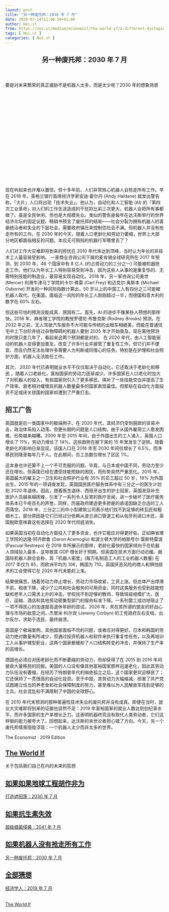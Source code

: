 ```yaml
---
layout: post
title: "另一种废托邦：2030 年 7 月"
date: 2020-07-14T11:06:50+01:00
author: Nei.st
from: https://nei.st/medium/economist/the-world-if/a-different-dystopia-july-2030
tags: [ Nei.st ]
categories: [ Nei.st ]
---
```


<article class="post-2552 post type-post status-publish format-standard hentry category-the-world-if" id="post-2552">
 <header class="page-header medium Archives">
  <div class="page-header__image">
  </div>
  <div class="page-header__content">
   <h1 class="page-title text-align-center">
    另一种废托邦：2030 年 7 月
   </h1>
  </div>
 </header>
 <div class="entry-content aesop-entry-content" id="post-2552-content">
  <link as="font" crossorigin="anonymous" href="//cdn.jsdelivr.net/gh/0nd1jyU39XQ/_/glyph/font-face/0uIzqoZjSuJfvSBnvgXTcApMtcVhMcpr.woff" rel="preload" type="font/woff"/>
  <link as="font" crossorigin="anonymous" href="//cdn.jsdelivr.net/gh/0nd1jyU39XQ/_/glyph/font-face/1sTnSLZWDKucPX6SAk.woff" rel="preload" type="font/woff"/>
  <p class="blog-post__description">
   要是对未来繁荣的真正威胁不是机器人太多，而是太少呢？2030 年的想象场景
  </p>
  <span id="more-2552">
  </span>
  <div class="navigation__primary-inner">
   <a class="economist__link-logo" href="//nei.st/medium/economist?source=https://www.economist.com/the-world-if/2019/07/06/what-if-robots-dont-take-all-the-jobs">
   </a>
  </div>
  <div class="container img component-image">
   <div class="aspectRatioPlaceholder" style="padding-bottom:56.25%;height: 0;">
    <div class="progressiveMedia" data-height="720" data-width="1280">
     <img alt="" class="progressiveMedia-image" data-src="https://cdn.jsdelivr.net/gh/0nd1jyU39XQ/_/img/1/e52bf525ly1g5q4qw1kfyj20zk0k0jt0.jpg" src="https://cdn.jsdelivr.net/gh/0nd1jyU39XQ/_/img/1/e52bf525ly1g5q4qw1kfyj20zk0k0jt0.jpg"/>
    </div>
   </div>
  </div>
  <p>
   现在听起来也许难以置信，但十多年前，人们非常担心机器人会抢走所有工作。早在 2018 年，英格兰银行首席经济学家安迪·霍尔丹 (Andy Haldane) 就发出警告称，「大片」人口将出现「技术失业」。他认为，自动化和人工智能 (AI) 的「第四次工业革命」对人们的工作生涯造成的干扰将比前三次更大。机器人会把所有事都做了。虽是全民休闲，但也是大规模失业。类似的警告是每年在达沃斯举行的世界经济论坛的固定议题。畅销书预言了废托邦的结局——社会分裂为拥有机器人的富豪统治者和失业的下层社会，需要政府镇压来控制住社会不满。但机器人并没有抢走所有的工作。在 2030 年的今天，随着人口老龄化和劳动力萎缩，世界上大部分地区都面临相反的问题。本应无可阻挡的机器行军哪里去了？
  </p>
  <p>
   人们对工作大灾难即将到来的担忧在 2010 年代末达到顶峰，当时认为年长的非技术工人最容易受影响。
   <span class="markup--p">
    一家商业咨询公司下属的麦肯锡全球研究所在 2017 年预测，到 2030 年，46 个国家中有 8 亿人 (约占劳动力的三分之一) 可能被机器抢走工作。他们认为年长工人特别容易受到冲击，因为这些人从事的是重复性的、无需特别技能的制造业，最容易实现自动化。2018 年，另一家咨询公司美世 (Mercer) 利用牛津马丁学院的卡尔·弗雷 (Carl Frey) 和迈克尔·奥斯本 (Michael Osborne) 开发的一种风险指数计算出，50 岁以上的中国工人有四分之三可能被机器人取代。在美国，面临这一风险的年长工人刚刚超过一半，而德国和意大利的数字在 60% 左右。
   </span>
  </p>
  <p>
   但这些可怕的预测没能成真，原因有二。首先，AI 的进步不像某些人预想的那样快。2018 年，麻省理工学院的教授罗德尼·布鲁克斯 (Rodney Brooks) 预测，在 2032 年之前，无人驾驶汽车服务不大可能与传统的出租车相媲美，而能在普通住宅中上下台阶并绕过杂物障碍的机器人要到 2035 年才开始普及。现在离他预测的时限只差几年了，看起来这两个预测都是对的。
   <span class="markup--p">
    在 2020 年代，由人工智能驱动的机器人变得更加普及，改变了许多行业并接管了重复性工作。但它们并不便宜，而且仍然无法处理许多需要人为判断或同情心的任务。特别是在护理和社会照护方面，机器人无法胜任工作。
   </span>
  </p>
  <p>
   其次，
   <span class="markup--p">
    2020 年代已表明就业水平不仅仅取决于自动化，它还取决于老龄化和移民
   </span>
   。随着人口老龄化，富裕国家的劳动力逐渐减少。许多国家在人口老化时加大了对机器人的投入，有些国家则引入了更多移民，填补了一些技能空白并提高了生产效率。衰老相对缓慢且机器人数量最多的国家表现最佳。但那些在自动化方面投资不足或闭关锁国的国家却遭到了严重打击。
  </p>
  <p>
   <h2>
    招工广告
   </h2>
  </p>
  <div class="code-block code-block-1" style="margin: 8px 0; clear: both;">
   <div class="container ads_KbHEVhh8Rw">
    <div class="card card--blog post-sidebar">
     <div class="card-body">
      <div class="logo_ngcontent-kty-0">
      </div>
      <div class="iframe-blocker U6XAMK63Vh00WqvF2BacIQ">
       <div class="background-h60B">
       </div>
       <div class="WumZiPCS4MeMw4pxQ">
       </div>
      </div>
     </div>
     <div class="card-footer">
      <div class="card-footer-wrapper" layout="row bottom-left">
      </div>
     </div>
    </div>
   </div>
  </div>
  <p>
   英国就是后一类国家中的极端例子。在 2020 年代，其经济仍受到脱欧的贸易冲击，政治体系陷入动荡。但更长期的问题是人口结构，由于从国外雇用工人愈发困难，形势越来越糟。2000 年至 2015 年间，由于外国出生的工人涌入，英国人口增长了 11%，劳动力增长了 14%。这些趋势在接下来的 15 年里发生了逆转。随着老龄化的影响日渐显现，该国人口在 2016 年至 2030 年间仅增长了 6.5%，而净移民则降至每年几千人。在此期间，员工总数仅增长了区区 1%。
  </p>
  <p>
   这本身也许还算不上一个不可克服的问题。毕竟，与日本或中国不同，劳动力至少还在增长。但英国已经在遭受技能短缺的困扰，而形势突然严重恶化。2015 年，英国最大的雇主之一卫生和社会照护行业有 35% 的员工超过 50 岁，18% 为外国出生。2015 年的一项调查发现，英国国民医疗服务体系中有三分之一的医生计划到 2020 年退休。因此，随着医生退休、西班牙出生的护士回家，英国发现补充医护人员越来越困难，引发了一系列令人反胃的医疗丑闻，进一步破坏了医疗服务体系本已千疮百孔的声誉。同样，历届政府建造更多房屋的承诺因缺乏合适的工人而落空。2018 年，三分之二的中小型建筑公司表示他们找不到足够的砖瓦匠和粗细木工，部分原因是它们已经过分依赖从波兰进口管道工和从匈牙利进口木匠。英国脱欧意味着这些选择在 2020 年代彻底消失。
  </p>
  <p>
   如果英国当初在自动化方面投入了更多资金，也许它能应对得更好些。正如麻省理工学院的达隆·阿齐默鲁 (Daron Acemoglu) 和波士顿大学的帕斯夸尔·雷斯特雷波 (Pascual Restrepo) 在 2018 年所展示的那样，老龄化最快的国家倾向于在机器人领域投入最多，这导致其 GDP 增长好于预期。但英国在技术方面行动迟缓。据国际机器人联合会称，其「机器人密度」(每万名制造工人的工业机器人数量) 在 2017 年仅为 85，而欧洲平均为 106，韩国为 710。英国厌恶风险的商人和惧怕技术的工会使得它在 2020 年代未能赶上来。
  </p>
  <p>
   结果很痛苦。随着劳动力停止增长，劳动力市场收紧，工资上涨。但总体产出停滞不前，税收下降，减少了公共和社会服务的可用资金，同时这类服务也受到技能短缺和老年人口需求上升的冲击。学校找不到足够的教师，导致班级规模扩大。医疗、运输、酒店和其他劳动密集型部门的服务标准下降。一系列罢工成功地阻止了一项不得民心的加速提高退休年龄的尝试。2026 年，夹在其所谓的盟友的好战心理与市场的敌意之间，杰里米·科尔宾 (Jeremy Corbyn) 的工党政府左右支绌，出尔反尔，求助于选民，最终崩溃。
  </p>
  <p>
   英国是个极端案例。其他国家面临不同的问题，或者应对得更好。日本和韩国的劳动力绝对数量有所减少，但通过投资机器人和软件来执行重复性任务，以及再培训工人从事护理型职业，这两个国家都缓和了人口结构转变的冲击，并保持了生产率的高增长。
  </p>
  <p>
   德国也必须应对因老龄化而不断萎缩的劳动力，但却获得了在 2015 到 2016 年间接收大量移民的回报。美国的人口没有像其他富裕国家那样迅速老化，因此其劳动力队伍没有萎缩。在经历了特朗普年代的隔绝孤立之后，这个国家更欢迎移民了；它还保持了一贯很高的自动化投资。至于中国，其劳动力大幅缩减，损害了共产党试图建立恰当的养老金和社会保障制度的努力，甚至难以为人民解放军找到足够的士兵。社会混乱和不满限制了中国的全球野心。
  </p>
  <div class="code-block code-block-1" style="margin: 8px 0; clear: both;">
   <div class="container ads_KbHEVhh8Rw">
    <div class="card card--blog post-sidebar">
     <div class="card-body">
      <div class="logo_ngcontent-kty-0">
      </div>
      <div class="iframe-blocker U6XAMK63Vh00WqvF2BacIQ">
       <div class="background-h60B">
       </div>
       <div class="WumZiPCS4MeMw4pxQ">
       </div>
      </div>
     </div>
     <div class="card-footer">
      <div class="card-footer-wrapper" layout="row bottom-left">
      </div>
     </div>
    </div>
   </div>
  </div>
  <p>
   在 2010 年代末预测的那种普遍性技术失业的废托邦并没有成真。即便在当时，就业大灾难即将到来的证据也显然不足：2019 年富裕国家的就业人数达到创纪录水平，而许多国家的生产率增长乏力。这表明机器终究没有取代人类劳动者，它们这样做的能力被夸大了。回想起来，达沃斯的末世论者担心错了方向。今天，另一个废托邦情景隐隐浮现：一个机器人太少而非太多的世界。
  </p>
  <div class="js-elevateBottomRecirc u-marginTop40 u-xs-marginTop0 u-backgroundGrayLightest">
   <div class="elevate-container u-paddingBottom60 u-paddingHorizontal10 u-xs-paddingTop30">
    <div class="u-flexStretch u-paddingVertical32 u-xs-flexColumn u-xs-paddingTop0">
     <div class="u-width220 u-flex0 u-relative u-xs-hide">
      <a class="link link--noUnderline u-baseColor--link elevateCoverShadow" href="https://nei.st/medium/economist/navigating-the-rapids">
       <div class="aspectRatioPlaceholder">
        <div class="progressiveMedia" data-height="3154" data-width="2398">
         <img alt="" class="progressiveMedia-image lazyload" data-src="https://cdn.jsdelivr.net/gh/0nd1jyU39XQ/_/img/1/e52bf525ly1g5q3f2fq3cj21um2fmk6i.jpg" src="https://cdn.jsdelivr.net/gh/0nd1jyU39XQ/_/img/1/e52bf525ly1g5q3f2fq3cj21um2fmk6i.jpg"/>
        </div>
       </div>
      </a>
     </div>
     <div class="u-width100pct u-marginBottom20 u-xs-show elevateCoverShadow">
      <a class="link link--noUnderline u-baseColor--link">
       <div class="aspectRatioPlaceholder">
        <div class="progressiveMedia" data-height="3154" data-width="2398">
         <img alt="" class="progressiveMedia-image lazyload" data-src="https://cdn.jsdelivr.net/gh/0nd1jyU39XQ/_/img/1/e52bf525ly1g5q3f2fq3cj21um2fmk6i.jpg" src="https://cdn.jsdelivr.net/gh/0nd1jyU39XQ/_/img/1/e52bf525ly1g5q3f2fq3cj21um2fmk6i.jpg"/>
        </div>
       </div>
      </a>
     </div>
     <div class="u-flex1 u-flexColumn u-paddingVertical20 u-marginLeft40 u-borderBottomLighter u-borderBox u-minHeight280 u-xs-sizeFullWidth u-xs-paddingBottom30 u-xs-paddingTop10 u-xs-margin0 u-xs-minHeightAuto">
      <div class="elevate-accent u-accentColor--textNormal u-marginBottom4">
       The Economist · 2019 Edition
      </div>
      <a class="link link--noUnderline u-baseColor--link" href="https://nei.st/medium/economist/navigating-the-rapids">
       <h2 class="elevate-h1 u-marginBottom8 u-maxWidth700">
        The World If
       </h2>
      </a>
      <p class="elevate-body u-marginBottom0 u-maxWidth700">
       关于包括我们自己在内的未来的狂想
      </p>
     </div>
    </div>
    <article class="uiScale uiScale-ui--large uiScale-caption--regular u-width100pct u-flexStretch u-minHeight350 js-trackPostPresentation u-xs-flexColumn u-xs-marginBottom24">
     <div class="u-width50pct u-paddingVertical16 u-marginRight24 u-xs-sizeFullWidth u-xs-marginRight0">
      <div class="elevate-accent u-marginBottom24 u-xs-hide">
      </div>
      <a class="ds-link ds-link--stylePointer u-overflowHidden u-flex0 u-width100pct" href="https://nei.st/medium/economist/reaching-for-the-sunshade-july-2030">
       <h2 class="elevate-h2 ui-clamp3 u-xs-marginBottom4 u-marginBottom8">
        如果如果地球工程胡作非为
       </h2>
      </a>
      <a class="ds-link ds-link--stylePointer u-width100pct" href="https://nei.st/medium/economist/reaching-for-the-sunshade-july-2030">
       <div class="ui-summary ui-clamp3 u-marginBottom32 u-xs-marginBottom12 ui-xs-bodyRegular">
        打造遮阳篷：2030 年 7 月
       </div>
      </a>
     </div>
     <a class="u-block u-backgroundCover u-background--brandSage u-flex1 u-width50pct u-xs-sizeFullWidth u-xs-flexOrderNegative1 u-xs-height160" href="https://nei.st/medium/economist/reaching-for-the-sunshade-july-2030" style='background-image: url("https://cdn.jsdelivr.net/gh/0nd1jyU39XQ/_/img/1/e52bf525ly1g7ixxv7fapj20zk0k0dlq.jpg");/* background-position: 52% 49% !important; */'>
     </a>
    </article>
    <div class="u-flexTop u-marginTop24 u-xs-marginTop0 u-xs-flexColumn">
     <article class="u-width33p33Pct u-xs-sizeFullWidth u-xs-marginBottom24 js-trackPostPresentation uiScale uiScale-ui--regular uiScale-caption--regular u-marginRight24">
      <a class="u-block u-backgroundCover u-background--brandSage u-width100pct u-height160" href="https://nei.st/medium/economist/attack-of-the-superbugs-july-2041" style='background-image: url("https://cdn.jsdelivr.net/gh/0nd1jyU39XQ/_/img/1/e52bf525ly1g7ixvfoh3bj20zk0k0q7q.jpg"); background-position: 41% 31% !important;'>
      </a>
      <div class="u-paddingVertical16">
       <a class="ds-link ds-link--stylePointer u-overflowHidden u-flex0 u-width100pct" href="https://nei.st/medium/economist/attack-of-the-superbugs-july-2041">
        <h2 class="elevate-h4 ui-clamp3 u-xs-marginBottom4 u-marginBottom4">
         如果抗生素失效
        </h2>
       </a>
       <a class="ds-link ds-link--stylePointer u-width100pct" href="https://nei.st/medium/economist/attack-of-the-superbugs-july-2041">
        <div class="ui-summary ui-clamp3 u-marginBottom24 u-xs-marginBottom12">
         超级细菌侵袭：2041 年 7 月
        </div>
       </a>
      </div>
     </article>
     <article class="u-width33p33Pct u-xs-sizeFullWidth u-xs-marginBottom24 js-trackPostPresentation uiScale uiScale-ui--regular uiScale-caption--regular u-marginRight24">
      <a class="u-block u-backgroundCover u-background--brandSage u-width100pct u-height160" href="https://nei.st/medium/economist/a-different-dystopia-july-2030" style='background-image: url("https://cdn.jsdelivr.net/gh/0nd1jyU39XQ/_/img/1/e52bf525ly1g7j1n6k5j6j22bc1jcnjf.jpg"); background-position: 51% 32% !important;'>
      </a>
      <div class="u-paddingVertical16">
       <a class="ds-link ds-link--stylePointer u-overflowHidden u-flex0 u-width100pct" href="https://nei.st/medium/economist/a-different-dystopia-july-2030">
        <h2 class="elevate-h4 ui-clamp3 u-xs-marginBottom4 u-marginBottom4">
         如果机器人没有抢走所有工作
        </h2>
       </a>
       <a class="ds-link ds-link--stylePointer u-width100pct" href="https://nei.st/medium/economist/a-different-dystopia-july-2030">
        <div class="ui-summary ui-clamp3 u-marginBottom24 u-xs-marginBottom12">
         另一种废托邦：2030 年 7 月
        </div>
       </a>
      </div>
     </article>
     <article class="u-width33p33Pct u-xs-sizeFullWidth u-xs-marginBottom24 js-trackPostPresentation uiScale uiScale-ui--regular uiScale-caption--regular">
      <a class="u-block u-backgroundCover u-background--brandSage u-width100pct u-height160" href="https://www.economist.com/printedition/2019-07-06" style='background-image: url("https://cdn.jsdelivr.net/gh/0nd1jyU39XQ/_/img/1/e52bf525ly1g5y9m0jxsij20zk0k0tbv.jpg"); background-position: 50% 58% !important;'>
      </a>
      <div class="u-paddingVertical16">
       <a class="ds-link ds-link--stylePointer u-overflowHidden u-flex0 u-width100pct" href="https://www.economist.com/printedition/2019-07-06">
        <h2 class="elevate-h4 ui-clamp3 u-xs-marginBottom4 u-marginBottom4">
         全部猜想
        </h2>
       </a>
       <a class="ds-link ds-link--stylePointer u-width100pct" href="https://www.economist.com/printedition/2019-07-06">
        <div class="ui-summary ui-clamp3 u-marginBottom24 u-xs-marginBottom12">
         经济学人：2019 年 7 月
        </div>
       </a>
      </div>
     </article>
    </div>
   </div>
  </div>
  <div class="code-block code-block-2" style="margin: 8px 0; clear: both;">
   <br/>
   <div class="container ads_KbHEVhh8Rw">
    <div class="card card--blog post-sidebar">
     <div class="card-body">
      <div class="logo_ngcontent-kty-0">
      </div>
      <div class="iframe-blocker U6XAMK63Vh00WqvF2BacIQ">
       <div class="background-h60B">
       </div>
       <div class="WumZiPCS4MeMw4pxQ">
       </div>
      </div>
     </div>
     <div class="card-footer">
      <div class="card-footer-wrapper" layout="row bottom-left">
      </div>
     </div>
    </div>
   </div>
  </div>
 </div>
 <footer class="entry-footer">
  <div class="categories icon-link">
   <a href="https://nei.st/category/medium/economist/the-world-if" rel="category tag">
    The World If
   </a>
  </div>
 </footer>
</article>

